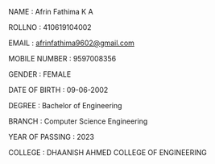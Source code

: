 NAME : Afrin Fathima K A

ROLLNO : 410619104002

EMAIL : afrinfathima9602@gmail.com

MOBILE NUMBER : 9597008356

GENDER : FEMALE

DATE OF BIRTH : 09-06-2002

DEGREE : Bachelor of Engineering

BRANCH : Computer Science Engineering

YEAR OF PASSING : 2023

COLLEGE : DHAANISH AHMED COLLEGE OF ENGINEERING
